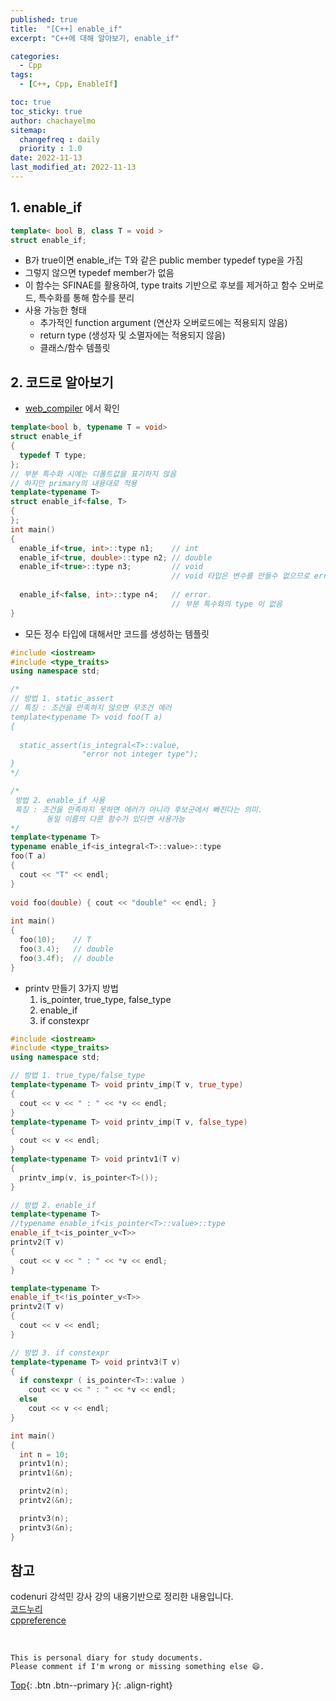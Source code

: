 ```yaml
---
published: true
title:  "[C++] enable_if"
excerpt: "C++에 대해 알아보기, enable_if"

categories:
  - Cpp
tags:
  - [C++, Cpp, EnableIf]

toc: true
toc_sticky: true
author: chachayelmo
sitemap:
  changefreq : daily
  priority : 1.0
date: 2022-11-13
last_modified_at: 2022-11-13
---
```


## 1. enable_if
```cpp
template< bool B, class T = void >
struct enable_if;
```
- B가 true이면 enable_if는 T와 같은 public member typedef type을 가짐
- 그렇지 않으면 typedef member가 없음
- 이 함수는 SFINAE를 활용하여, type traits 기반으로 후보를 제거하고 함수 오버로드, 특수화를 통해 함수를 분리
- 사용 가능한 형태
  - 추가적인 function argument (연산자 오버로드에는 적용되지 않음)
  - return type (생성자 및 소멸자에는 적용되지 않음)
  - 클래스/함수 템플릿

## 2. 코드로 알아보기
- [web_compiler](https://godbolt.org/) 에서 확인

```cpp
template<bool b, typename T = void> 
struct enable_if 
{ 
  typedef T type; 
};
// 부분 특수화 시에는 디폴트값을 표기하지 않음
// 하지만 primary의 내용대로 적용
template<typename T> 
struct enable_if<false, T> 
{ 
}; 
int main() 
{ 
  enable_if<true, int>::type n1;    // int  
  enable_if<true, double>::type n2; // double 
  enable_if<true>::type n3;         // void 
                                    // void 타입은 변수를 만들수 없으므로 error 
    
  enable_if<false, int>::type n4;   // error. 
                                    // 부분 특수화의 type 이 없음
}
```

- 모든 정수 타입에 대해서만 코드를 생성하는 템플릿

```cpp
#include <iostream> 
#include <type_traits> 
using namespace std; 

/*
// 방법 1. static_assert 
// 특징 : 조건을 만족하지 않으면 무조건 에러 
template<typename T> void foo(T a) 
{ 
    
  static_assert(is_integral<T>::value, 
                "error not integer type"); 
} 
*/ 

/*
 방법 2. enable_if 사용
 특징 : 조건을 만족하지 못하면 에러가 아니라 후보군에서 빠진다는 의미. 
        동일 이름의 다른 함수가 있다면 사용가능 
*/
template<typename T>  
typename enable_if<is_integral<T>::value>::type 
foo(T a) 
{ 
  cout << "T" << endl; 
} 
  
void foo(double) { cout << "double" << endl; } 
  
int main() 
{ 
  foo(10);    // T
  foo(3.4);   // double
  foo(3.4f);  // double
}
```

- printv 만들기 3가지 방법
  1. is_pointer, true_type, false_type
  2. enable_if
  3. if constexpr

```cpp
#include <iostream> 
#include <type_traits> 
using namespace std; 

// 방법 1. true_type/false_type 
template<typename T> void printv_imp(T v, true_type) 
{ 
  cout << v << " : " << *v << endl; 
} 
template<typename T> void printv_imp(T v, false_type) 
{ 
  cout << v << endl; 
} 
template<typename T> void printv1(T v) 
{ 
  printv_imp(v, is_pointer<T>()); 
}

// 방법 2. enable_if
template<typename T>
//typename enable_if<is_pointer<T>::value>::type 
enable_if_t<is_pointer_v<T>> 
printv2(T v) 
{ 
  cout << v << " : " << *v << endl; 
} 

template<typename T>
enable_if_t<!is_pointer_v<T>> 
printv2(T v) 
{ 
  cout << v << endl; 
} 

// 방법 3. if constexpr 
template<typename T> void printv3(T v) 
{ 
  if constexpr ( is_pointer<T>::value )         
    cout << v << " : " << *v << endl; 
  else 
    cout << v << endl; 
} 

int main() 
{ 
  int n = 10;
  printv1(n); 
  printv1(&n); 

  printv2(n); 
  printv2(&n); 

  printv3(n); 
  printv3(&n); 
}
```

## 참고
codenuri 강석민 강사 강의 내용기반으로 정리한 내용입니다.  
[코드누리](https://github.com/codenuri)  
[cppreference](https://en.cppreference.com/w/cpp/types/enable_if)

<br>

    This is personal diary for study documents.
    Please comment if I'm wrong or missing something else 😄. 

[Top](#){: .btn .btn--primary }{: .align-right}